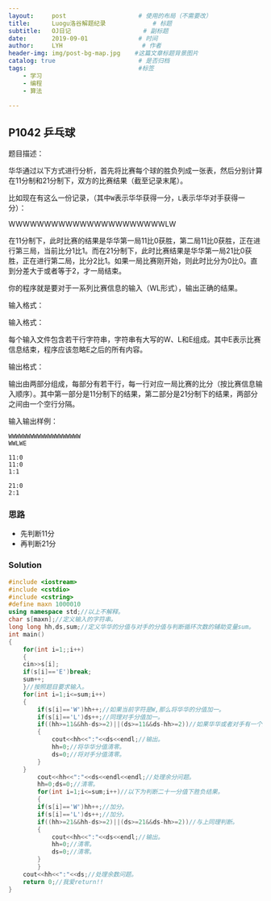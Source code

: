 ```yaml
---
layout:     post                    # 使用的布局（不需要改）
title:      Luogu洛谷解题纪录	           	# 标题 
subtitle:   OJ日记					# 副标题
date:       2019-09-01              # 时间
author:     LYH                      # 作者
header-img: img/post-bg-map.jpg    #这篇文章标题背景图片
catalog: true                       # 是否归档
tags:                               #标签
    - 学习
    - 编程
    - 算法

---
```


## P1042 乒乓球 

题目描述：

华华通过以下方式进行分析，首先将比赛每个球的胜负列成一张表，然后分别计算在11分制和21分制下，双方的比赛结果（截至记录末尾）。

比如现在有这么一份记录，（其中`W`表示华华获得一分，`L`表示华华对手获得一分）：

WWWWWWWWWWWWWWWWWWWWWWLW

在11分制下，此时比赛的结果是华华第一局11比0获胜，第二局11比0获胜，正在进行第三局，当前比分1比1。而在21分制下，此时比赛结果是华华第一局21比0获胜，正在进行第二局，比分2比1。如果一局比赛刚开始，则此时比分为0比0。直到分差大于或者等于2，才一局结束。

你的程序就是要对于一系列比赛信息的输入（WL形式），输出正确的结果。

输入格式：

输入格式：

每个输入文件包含若干行字符串，字符串有大写的W、L和E组成。其中E表示比赛信息结束，程序应该忽略E之后的所有内容。

输出格式：

输出由两部分组成，每部分有若干行，每一行对应一局比赛的比分（按比赛信息输入顺序）。其中第一部分是11分制下的结果，第二部分是21分制下的结果，两部分之间由一个空行分隔。

输入输出样例：

```
WWWWWWWWWWWWWWWWWWWW
WWLWE

11:0
11:0
1:1

21:0
2:1
```

### 思路

* 先判断11分
* 再判断21分

### Solution

```c++
#include <iostream>
#include <cstdio>
#include <cstring>
#define maxn 1000010 
using namespace std;//以上不解释。
char s[maxn];//定义输入的字符串。
long long hh,ds,sum;//定义华华的分值与对手的分值与判断循环次数的辅助变量sum。
int main()
{
    for(int i=1;;i++)
    {
    cin>>s[i];
    if(s[i]=='E')break;
    sum++;
    }//按照题目要求输入。
    for(int i=1;i<=sum;i++)
    {
        if(s[i]=='W')hh++;//如果当前字符是W,那么将华华的分值加一。
        if(s[i]=='L')ds++;//同理对手分值加一。
        if((hh>=11&&hh-ds>=2)||(ds>=11&&ds-hh>=2))//如果华华或者对手有一个达到了11分且华华对手分差大于等于2，执行输出并清零。
        { 
            cout<<hh<<":"<<ds<<endl;//输出。
            hh=0;//将华华分值清零。
            ds=0;//将对手分值清零。
        }
    }
        cout<<hh<<":"<<ds<<endl<<endl;//处理余分问题。
        hh=0;ds=0;//清零。
        for(int i=1;i<=sum;i++)//以下为判断二十一分值下胜负结果。
        {
        if(s[i]=='W')hh++;//加分。
        if(s[i]=='L')ds++;//加分。
        if((hh>=21&&hh-ds>=2)||(ds>=21&&ds-hh>=2))//与上同理判断。
        {
            cout<<hh<<":"<<ds<<endl;//输出。
            hh=0;//清零。
            ds=0;//清零。
        }
        }
    cout<<hh<<":"<<ds;//处理余数问题。
    return 0;//我爱return!!
}
```



